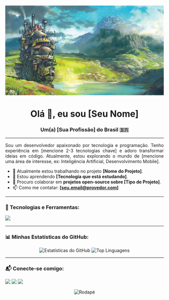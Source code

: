 <!-- ## Hi there 👋
<p align="">
  <img src="13lentes.jpeg" alt="Imagem 13 lentes" width="300"/>
</p>

Sou um(a) Desenvolvedor(a) [Sua Especialidade] apaixonado(a) por criar soluções inovadoras e eficientes. Atualmente estou focado(a) em [Sua Tecnologia Principal].


- 🔭 Atualmente trabalhando em... **[Nome do Projeto/Empresa]**
- 🌱 Aprendendo sobre... **[Nova Tecnologia]**
- 📫 Como me encontrar: **[seu-email@exemplo.com]**
- 😄 Pronouns: Ele/Dele ou Ela/Dela -->

<p align="center">
  <img src="studio-ghibli.jpg" width="600">
</p>

<h1 align="center">Olá 👋, eu sou [Seu Nome]</h1>
<h3 align="center">Um(a) [Sua Profissão] do Brasil 🇧🇷</h3>

---

<p align="justify">
  Sou um desenvolvedor apaixonado por tecnologia e programação. Tenho experiência em [mencione 2-3 tecnologias chave] e adoro transformar ideias em código. Atualmente, estou explorando o mundo de [mencione uma área de interesse, ex: Inteligência Artificial, Desenvolvimento Mobile].
</p>

- 🔭 Atualmente estou trabalhando no projeto **[Nome do Projeto]**.
- 🌱 Estou aprendendo **[Tecnologia que está estudando]**.
- 👯 Procuro colaborar em **projetos open-source sobre [Tipo de Projeto]**.
- 📫 Como me contatar: **[seu.email@provedor.com]**

---

<h3 align="left">🚀 Tecnologias e Ferramentas:</h3>
<p align="left">
  <a href="https://skillicons.dev">
    <img src="https://skillicons.dev/icons?i=js,ts,html,css,react,nextjs,tailwind,nodejs,express,py,django,flask,postgres,mysql,mongodb,docker,aws,gcp,git,github,vscode,figma" />
  </a>
</p>

---

<h3 align="left">📊 Minhas Estatísticas do GitHub:</h3>
<p align="center">
  <img align="center" height="150em" src="https://github-readme-stats.vercel.app/api?username=[SEU_USUARIO_GITHUB]&show_icons=true&theme=dracula&include_all_commits=true&count_private=true" alt="Estatísticas do GitHub" />
  <img align="center" height="150em" src="https://github-readme-stats.vercel.app/api/top-langs/?username=[SEU_USUARIO_GITHUB]&layout=compact&langs_count=8&theme=dracula" alt="Top Linguagens" />
</p>

---

<h3 align="left">📬 Conecte-se comigo:</h3>
<p align="left">
  <a href="https://linkedin.com/in/[SEU_USUARIO_LINKEDIN]" target="_blank"><img src="https://img.shields.io/badge/-LinkedIn-%230077B5?style=for-the-badge&logo=linkedin&logoColor=white" target="_blank"></a>
  <a href="mailto:[SEU_EMAIL]"><img src="https://img.shields.io/badge/-Gmail-%23333?style=for-the-badge&logo=gmail&logoColor=white" target="_blank"></a>
  <a href="https://instagram.com/[SEU_USUARIO_INSTAGRAM]" target="_blank"><img src="https://img.shields.io/badge/-Instagram-%23E4405F?style=for-the-badge&logo=instagram&logoColor=white" target="_blank"></a>
</p>

<p align="center">
  <img src="https://raw.githubusercontent.com/mayhemantt/mayhemantt/Update/svg/Bottom.svg" alt="Rodapé">
</p>
